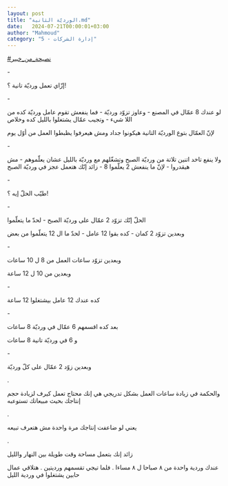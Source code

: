 ```yaml
---
layout: post
title: "الورديّة الثانية.md"
date:   2024-07-21T00:00:01+03:00
author: "Mahmoud"
category: "5 - إدارة الشركات"
---
```

[<u>\#نصيحة_من_خبير</u>](https://www.facebook.com/hashtag/%D9%86%D8%B5%D9%8A%D8%AD%D8%A9_%D9%85%D9%86_%D8%AE%D8%A8%D9%8A%D8%B1?__eep__=6&__cft__%5b0%5d=AZVb1VkHjv_wne8fBd8YuDXhYruLiMhX34D08Pq27YmDQ13m9N759-g8RvErFy1_6VHtFj-p4vlphtxjv7RedXDPOX4eUSYsH8HnO0Rxeca7tYJvdlVU3qf4ZQ1rnrFTeCXBLZfbHi0Nu_QtfRTN7QCh&__tn__=*NK-R)

\-

إزّاي تعمل ورديّة تانية ؟!

\-

لو عندك 8 عمّال في المصنع - وعاوز تزوّد ورديّة - فما ينفعش
تقوم عامل ورديّة كده من اللا شيء - وتجيب عمّال يشتغلوا بالليل كده
وخلاص

لإنّ العمّال بتوع الورديّة التانية هيكونوا جداد ومش هيعرفوا
يظبطوا العمل من أوّل يوم

\-

ولا ينفع تاخد اتنين تلاتة من ورديّة الصبح وتشغّلهم مع
ورديّة بالليل عشان يعلّموهم - مش هيقدروا - لإنّ ما ينفعش 2 يعلّموا 8 - زائد
إنّك هتعمل عجز في ورديّة الصبح

\-

طيّب الحلّ إيه ؟!

\-

الحلّ إنّك تزوّد 2 عمّال على ورديّة الصبح - لحدّ ما
يتعلّموا

وبعدين تزوّد 2 كمان - كده بقوا 12 عامل - لحدّ ما ال 12
يتعلّموا من بعض

\-

وبعدين تزوّد ساعات العمل من 8 ل 10 ساعات

وبعدين من 10 ل 12 ساعة

\-

كده عندك 12 عامل بيشتغلوا 12 ساعة

\-

بعد كده اقسمهم 6 عمّال في ورديّة 8 ساعات

و 6 في ورديّة تانية 8 ساعات

\-

وبعدين زوّد 2 عمّال على كلّ ورديّة

.

والحكمة في زيادة ساعات العمل بشكل تدريجي هي إنك محتاج
تعمل كيرف لزيادة حجم إنتاجك بحيث مبيعاتك تستوعبه

.

يعني لو ضاعفت إنتاجك مرة واحدة مش هتعرف تبيعه

.

زائد إنك بتعمل مساحة وقت طويلة بين النهار والليل

عندك وردية واحدة من ٨ صباحا ل ٨ مساءا . فلما تيجي تقسمهم
ورديتين . هتلاقي عمال حابين يشتغلوا في وردية الليل
